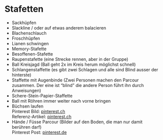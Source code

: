 # Stafetten

- Sackhüpfen
- Slackline / oder auf etwas anderem balacieren
- Blachenschlauch
- Froschhüpfen
- Lianen schwingen
- Memory-Stafette
- Besoffenen-Stafette
- Raupenstafette (eine Strecke rennen, aber in der Gruppe)
- Ball Kreisjagd (Ball geht 2x im Kreis herum möglichst schnell)
- Schlangenstaffette (es gibt zwei Schlagen und alle sind Blind ausser der hinterste)
- Staffette mit Augenbinde (Zwei Personen machen den Parcour zusammen. Der eine ist “blind” die andere Person führt ihn durch Anweisungen)
- Schere-Stein-Papier-Staffette
- Ball mit Röhren immer weiter nach vorne bringen
- Büchsen laufen <br>
  Pinterest Bild: [pinterest.ch](https://www.pinterest.ch/pin/713398397213938245/) <br>
  Referenz-Artikel: [pinterest.ch](https://www.pinterest.ch/pin/713398397213938245/)
- Hände / Füsse Parcour (Bilder auf den Boden, die man nur damit berühren darf) <br>
  Pinterest Post: [pinterest.de](https://www.pinterest.de/pin/425942077270154084/)